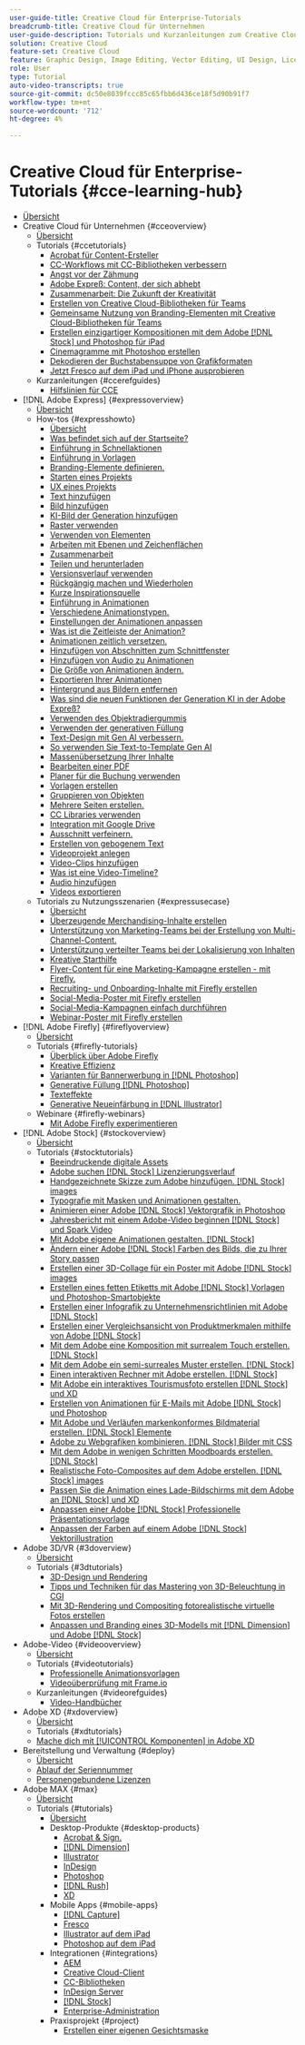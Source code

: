 ```yaml
---
user-guide-title: Creative Cloud für Enterprise-Tutorials
breadcrumb-title: Creative Cloud für Unternehmen
user-guide-description: Tutorials und Kurzanleitungen zum Creative Cloud für Unternehmen
solution: Creative Cloud
feature-set: Creative Cloud
feature: Graphic Design, Image Editing, Vector Editing, UI Design, Licensable Assets, Gen AI, Video Editing, 3D
role: User
type: Tutorial
auto-video-transcripts: true
source-git-commit: dc50e8039fccc85c65fbb6d436ce18f5d90b91f7
workflow-type: tm+mt
source-wordcount: '712'
ht-degree: 4%

---
```



# Creative Cloud für Enterprise-Tutorials {#cce-learning-hub}

+ [Übersicht](overview.md)
+ Creative Cloud für Unternehmen {#cceoverview}
   + [Übersicht](cce/overview-cce.md)
   + Tutorials {#ccetutorials}
      + [Acrobat für Content-Ersteller](cce/acrobat-content-creators.md)
      + [CC-Workflows mit CC-Bibliotheken verbessern](cce/cc-workflows-cc-libraries.md)
      + [Angst vor der Zähmung](cce/taming-type-anxiety.md)
      + [Adobe Expreß: Content, der sich abhebt](cce/adobe-express-content-that-stands-out.md)
      + [Zusammenarbeit: Die Zukunft der Kreativität](cce/collaboration-the-future-of-creativity.md)
      + [Erstellen von Creative Cloud-Bibliotheken für Teams](cce/ccteamlibraries.md)
      + [Gemeinsame Nutzung von Branding-Elementen mit Creative Cloud-Bibliotheken für Teams](cce/sharecclibraries.md)
      + [Erstellen einzigartiger Kompositionen mit dem Adobe [!DNL Stock] und Photoshop für iPad](cce/compositepsipad.md)
      + [Cinemagramme mit Photoshop erstellen](cce/cinemagraphps.md)
      + [Dekodieren der Buchstabensuppe von Grafikformaten](cce/alphabetsoup.md)
      + [Jetzt Fresco auf dem iPad und iPhone ausprobieren](cce/frescoworkshop.md)
   + Kurzanleitungen {#ccerefguides}
      + [Hilfslinien für CCE](quick-reference/overview-ref.md)
+ [!DNL Adobe Express] {#expressoverview}
   + [Übersicht](express/overview-express.md)
   + How-tos {#expresshowto}
      + [Übersicht](express/overview-express-how-to.md)
      + [Was befindet sich auf der Startseite?](express/get-started.md)
      + [Einführung in Schnellaktionen](express/quick-actions.md)
      + [Einführung in Vorlagen](express/introduction-templates.md)
      + [Branding-Elemente definieren.](express/brand.md)
      + [Starten eines Projekts](express/new-project.md)
      + [UX eines Projekts](express/workspace.md)
      + [Text hinzufügen](express/text-effects.md)
      + [Bild hinzufügen](express/image-effects.md)
      + [KI-Bild der Generation hinzufügen](express/add-gen-ai-image.md)
      + [Raster verwenden](express/grids.md)
      + [Verwenden von Elementen](express/add-design-assets.md)
      + [Arbeiten mit Ebenen und Zeichenflächen](express/layers.md)
      + [Zusammenarbeit](express/collaborate.md)
      + [Teilen und herunterladen](express/share.md)
      + [Versionsverlauf verwenden](express/version-history.md)
      + [Rückgängig machen und Wiederholen](express/undo-redo.md)
      + [Kurze Inspirationsquelle](express/get-inspiration.md)
      + [Einführung in Animationen](express/intro-animation.md)
      + [Verschiedene Animationstypen.](express/different-types-animation.md)
      + [Einstellungen der Animationen anpassen](express/tweak-animation.md)
      + [Was ist die Zeitleiste der Animation?](express/animation-timeline.md)
      + [Animationen zeitlich versetzen.](express/stagger-animations.md)
      + [Hinzufügen von Abschnitten zum Schnittfenster](express/add-sections-animation.md)
      + [Hinzufügen von Audio zu Animationen](express/audio-animation.md)
      + [Die Größe von Animationen ändern.](express/resize-animations.md)
      + [Exportieren Ihrer Animationen](express/export-animations.md)
      + [Hintergrund aus Bildern entfernen](express/remove-background.md)
      + [Was sind die neuen Funktionen der Generation KI in der Adobe Expreß?](express/intro-gen-ai.md)
      + [Verwenden des Objektradiergummis](express/object-eraser.md)
      + [Verwenden der generativen Füllung](express/generative-fill.md)
      + [Text-Design mit Gen AI verbessern.](express/gen-text.md)
      + [So verwenden Sie Text-to-Template Gen AI](express/text-to-template.md)
      + [Massenübersetzung Ihrer Inhalte](express/bulk-translate.md)
      + [Bearbeiten einer PDF](express/edit-a-pdf.md)
      + [Planer für die Buchung verwenden](express/schedule.md)
      + [Vorlagen erstellen](express/create-templates.md)
      + [Gruppieren von Objekten](express/group-objects.md)
      + [Mehrere Seiten erstellen.](express/multiple-pages.md)
      + [CC Libraries verwenden](express/cc-libraries.md)
      + [Integration mit Google Drive](express/google-drive.md)
      + [Ausschnitt verfeinern.](express/refine-cutout.md)
      + [Erstellen von gebogenem Text](express/create-curved-text.md)
      + [Videoprojekt anlegen](express/start-video.md)
      + [Video-Clips hinzufügen](express/add-video-clips.md)
      + [Was ist eine Video-Timeline?](express/video-timeline.md)
      + [Audio hinzufügen](express/add-audio-video.md)
      + [Videos exportieren](express/export-video.md)
   + Tutorials zu Nutzungsszenarien {#expressusecase}
      + [Übersicht](express/overview-express-use-case-tutorials.md)
      + [Überzeugende Merchandising-Inhalte erstellen](express/compelling-merchandise.md)
      + [Unterstützung von Marketing-Teams bei der Erstellung von Multi-Channel-Content.](express/multi-channel-marketing-content.md)
      + [Unterstützung verteilter Teams bei der Lokalisierung von Inhalten](express/localized-marketing-content.md)
      + [Kreative Starthilfe](express/jumpstart-ideation.md)
      + [Flyer-Content für eine Marketing-Kampagne erstellen - mit Firefly.](express/create-local-marketing.md)
      + [Recruiting- und Onboarding-Inhalte mit Firefly erstellen](express/create-on-boarding.md)
      + [Social-Media-Poster mit Firefly erstellen](express/create-social-posters.md)
      + [Social-Media-Kampagnen einfach durchführen](express/create-blog-graphics.md)
      + [Webinar-Poster mit Firefly erstellen](express/create-webinar-poster.md)
+ [!DNL Adobe Firefly] {#fireflyoverview}
   + [Übersicht](firefly/overview-firefly.md)
   + Tutorials {#firefly-tutorials}
      + [Überblick über Adobe Firefly](firefly/overview-of-firefly.md)
      + [Kreative Effizienz](firefly/enable-creative-efficiency.md)
      + [Varianten für Bannerwerbung in [!DNL Photoshop]](firefly/web-banner-ad.md)
      + [Generative Füllung [!DNL Photoshop]](firefly/generative-fill.md)
      + [Texteffekte](firefly/text-effects.md)
      + [Generative Neueinfärbung in [!DNL Illustrator]](firefly/generative-recolor.md)
   + Webinare {#firefly-webinars}
      + [Mit Adobe Firefly experimentieren](firefly/webinar-experimenting.md)
+ [!DNL Adobe Stock] {#stockoverview}
   + [Übersicht](stock/overview-stock.md)
   + Tutorials {#stocktutorials}
      + [Beeindruckende digitale Assets](stock/stunning-digital-assets.md)
      + [Adobe suchen [!DNL Stock] Lizenzierungsverlauf](stock/searchstock.md)
      + [Handgezeichnete Skizze zum Adobe hinzufügen. [!DNL Stock] images](stock/handdrawn.md)
      + [Typografie mit Masken und Animationen gestalten.](stock/flairtypography.md)
      + [Animieren einer Adobe [!DNL Stock] Vektorgrafik in Photoshop](stock/animatevector.md)
      + [Jahresbericht mit einem Adobe-Video beginnen [!DNL Stock] und Spark Video](stock/annualreport.md)
      + [Mit Adobe eigene Animationen gestalten. [!DNL Stock]](stock/customanimations.md)
      + [Ändern einer Adobe [!DNL Stock] Farben des Bilds, die zu Ihrer Story passen](stock/changecolors.md)
      + [Erstellen einer 3D-Collage für ein Poster mit Adobe [!DNL Stock] images](stock/collage.md)
      + [Erstellen eines fetten Etiketts mit Adobe [!DNL Stock] Vorlagen und Photoshop-Smartobjekte](stock/boldlabel.md)
      + [Erstellen einer Infografik zu Unternehmensrichtlinien mit Adobe [!DNL Stock]](stock/infographic.md)
      + [Erstellen einer Vergleichsansicht von Produktmerkmalen mithilfe von Adobe [!DNL Stock]](stock/featurecomparison.md)
      + [Mit dem Adobe eine Komposition mit surrealem Touch erstellen. [!DNL Stock]](stock/surrealcomposite.md)
      + [Mit dem Adobe ein semi-surreales Muster erstellen. [!DNL Stock]](stock/surrealpattern.md)
      + [Einen interaktiven Rechner mit Adobe erstellen. [!DNL Stock]](stock/productconfigurator.md)
      + [Mit Adobe ein interaktives Tourismusfoto erstellen [!DNL Stock] und XD](stock/interactivetourismphoto.md)
      + [Erstellen von Animationen für E-Mails mit Adobe [!DNL Stock] und Photoshop](stock/animationemail.md)
      + [Mit Adobe und Verläufen markenkonformes Bildmaterial erstellen. [!DNL Stock] Elemente](stock/brandgradients.md)
      + [Adobe zu Webgrafiken kombinieren. [!DNL Stock] Bilder mit CSS](stock/webgraphics.md)
      + [Mit dem Adobe in wenigen Schritten Moodboards erstellen. [!DNL Stock]](stock/moodboard.md)
      + [Realistische Foto-Composites auf dem Adobe erstellen. [!DNL Stock] images](stock/realisticcomposite.md)
      + [Passen Sie die Animation eines Lade-Bildschirms mit dem Adobe an [!DNL Stock] und XD](stock/loadingscreen.md)
      + [Anpassen einer Adobe [!DNL Stock] Professionelle Präsentationsvorlage](stock/presentationtemplate.md)
      + [Anpassen der Farben auf einem Adobe [!DNL Stock] Vektorillustration](stock/customizecolors.md)
+ Adobe 3D/VR {#3doverview}
   + [Übersicht](3di/overview-3di.md)
   + Tutorials {#3dtutorials}
      + [3D-Design und Rendering](3di/substance-3d-stager.md)
      + [Tipps und Techniken für das Mastering von 3D-Beleuchtung in CGI](3di/mastering3dlighting.md)
      + [Mit 3D-Rendering und Compositing fotorealistische virtuelle Fotos erstellen](3di/photorealistic.md)
      + [Anpassen und Branding eines 3D-Modells mit [!DNL Dimension] und Adobe [!DNL Stock]](3di/3ddimensionstock.md)
+ Adobe-Video {#videooverview}
   + [Übersicht](dva/overview-dva.md)
   + Tutorials {#videotutorials}
      + [Professionelle Animationsvorlagen](dva/motion-graphics-templates.md)
      + [Videoüberprüfung mit Frame.io](dva/video-review-frame-io.md)
   + Kurzanleitungen {#videorefguides}
      + [Video-Handbücher](dva/overview-dva-ref.md)
+ Adobe XD {#xdoverview}
   + [Übersicht](xd/overview-xd.md)
   + Tutorials {#xdtutorials}
   + [Mache dich mit [!UICONTROL Komponenten] in Adobe XD](xd/components.md)
+ Bereitstellung und Verwaltung {#deploy}
   + [Übersicht](deploy/overview-deploy.md)
   + [Ablauf der Seriennummer](deploy/cceserial.md)
   + [Personengebundene Lizenzen](deploy/nameduserlicensing.md)
+ Adobe MAX {#max}
   + [Übersicht](max/overview-max.md)
   + Tutorials {#tutorials}
      + [Übersicht](max/maxtutorials.md)
      + Desktop-Produkte {#desktop-products}
         + [Acrobat &amp; Sign.](max/acrobat-sign.md)
         + [[!DNL Dimension]](max/dimension.md)
         + [Illustrator](max/illustrator.md)
         + [InDesign](max/indesign.md)
         + [Photoshop](max/photoshop.md)
         + [[!DNL Rush]](max/rush.md)
         + [XD](max/xd.md)
      + Mobile Apps {#mobile-apps}
         + [[!DNL Capture]](max/capture.md)
         + [Fresco](max/fresco.md)
         + [Illustrator auf dem iPad](max/illustratoripad.md)
         + [Photoshop auf dem iPad](max/photoshopipad.md)
      + Integrationen {#integrations}
         + [AEM](max/aem.md)
         + [Creative Cloud-Client](max/creativeclouddesktopapp.md)
         + [CC-Bibliotheken](max/cclibraries.md)
         + [InDesign Server](max/indesignserver.md)
         + [[!DNL Stock]](max/stock.md)
         + [Enterprise-Administration](max/enterprise.md)
      + Praxisprojekt {#project}
         + [Erstellen einer eigenen Gesichtsmaske](max/handsonproject.md)